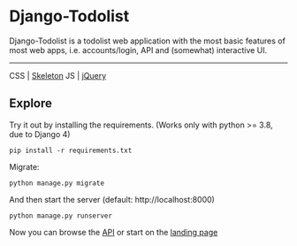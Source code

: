 # Django-Todolist

Django-Todolist is a todolist web application with the most basic features of most web apps, i.e. accounts/login, API and (somewhat) interactive UI.

---
CSS | [Skeleton](http://getskeleton.com/)
JS  | [jQuery](https://jquery.com/)



## Explore
Try it out by installing the requirements. (Works only with python >= 3.8, due to Django 4)

    pip install -r requirements.txt

Migrate:

    python manage.py migrate

And then start the server (default: http://localhost:8000)

    python manage.py runserver


Now you can browse the [API](http://localhost:8000/api/)
or start on the [landing page](http://localhost:8000/)


[license-url]: https://github.com/rtzll/django-todolist/blob/master/LICENSE
[license-image]: https://img.shields.io/badge/license-MIT-blue.svg?style=flat

[travis-url]: https://travis-ci.org/rtzll/django-todolist
[travis-image]: https://travis-ci.org/rtzll/django-todolist.svg?branch=master

